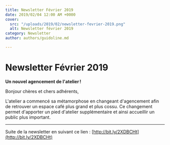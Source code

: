 ```yaml
---
title: Newsletter Février 2019
date: 2019/02/04 12:00 AM +0000
cover:
  src: "/uploads/2019/02/newsletter-fevrier-2019.png"
  alt: Newsletter février 2019
category: Newsletter
author: authors/guidoline.md

---
```

# Newsletter Février 2019

**Un nouvel agencement de l'atelier !**

Bonjour chères et chers adhérents,

L'atelier a commencé sa métamorphose en changeant d'agencement afin de retrouver un espace café plus grand et plus cossu. Ce changement permet d'apporter un pied d'atelier supplémentaire et ainsi accueillir un public plus important.

---

Suite de la newsletter en suivant ce lien : [http://bit.ly/2XDBCHt](http://bit.ly/2XDBCHt)
